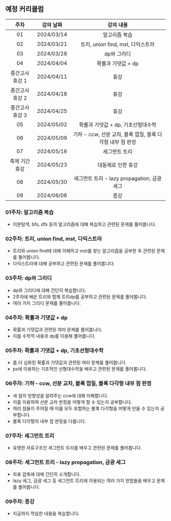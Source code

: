 ## 예정 커리큘럼

| 주차 | 강의 날짜 |              강의 내용                |
| :--: | :------: |:--------------------------------------------: | 
| 01 | 2024/03/14 | 알고리즘 복습 |
| 02 | 2024/03/21 | 트리, union find, mst, 다익스트라 |  |
| 03 | 2024/03/28 | dp와 그리디 |  |
| 04 | 2024/04/04 | 확률과 기댓값 + dp |  |
| 중간고사 휴강 1 | 2024/04/11 | 휴강 |  |
| 중간고사 휴강 2 | 2024/04/18 | 휴강 |  |
| 중간고사 휴강 3 | 2024/04/25 | 휴강 |  |
| 05 | 2024/05/02 | 확률과 기댓값 + dp, 기초선형대수학 |  |
| 06 | 2024/05/09 | 기하 - ccw, 선분 교차, 볼록 껍질, 볼록 다각형 내부 점 판정 |  |
| 07 | 2024/05/16 | 세그먼트 트리  |  |
| 축제 기간 휴강 | 2024/05/23 | 대동제로 인한 휴강 |  |
| 08 | 2024/05/30 | 세그먼트 트리 - lazy propagation, 금광 세그 |  |
| 09 | 2024/06/06 | 종강 |  |

### 01주차: 알고리즘 복습

- 이분탐색, bfs, dfs 등의 알고리즘에 대해 복습하고 관련된 문제를 풀어봅니다.

### 02주차: 트리, union find, mst, 다익스트라

- 트리와 union find에 대해 이해하고 mst를 찾는 알고리즘을 공부한 후 관련된 문제를 풀어봅니다.
- 다익스트라에 대해 공부하고 관련된 문제를 풀어봅니다.

### 03주차: dp와 그리디

- dp와 그리디에 대해 간단히 복습합니다.
- 2주차에 배운 트리와 함께 트리dp를 공부하고 관련된 문제를 풀어봅니다.
- 여러 가지 그리디 문제를 풀어봅니다.

### 04주차: 확률과 기댓값 + dp

- 확률과 기댓값과 관련된 여러 문제를 풀어봅니다.
- 이를 수학적 내용과 dp를 이용해 풀어봅니다.

### 05주차: 확률과 기댓값 + dp, 기초선형대수학

- 좀 더 심화된 확률과 기댓값과 관련된 여러 문제를 풀어봅니다.
- ps에 이용하는 기초적인 선형대수학을 배우고 관련된 문제를 풀어봅니다.

### 06주차: 기하 - ccw, 선분 교차, 볼록 껍질, 볼록 다각형 내부 점 판정

- 세 점의 방향성을 알려주는 ccw에 대해 이해합니다.
- 이를 이용하여 선분 교차 판정을 어떻게 할 수 있는지 공부합니다.
- 여러 점들이 주어질 때 이를 모두 포함하는 볼록 다각형을 어떻게 만들 수 있는지 공부합니다.
- 볼록 다각형의 내부 점 판정을 다룹니다.

### 07주차: 세그먼트 트리

- 유명한 자료구조인 세그먼트 트리를 배우고 관련된 문제를 풀어봅니다.

### 08주차: 세그먼트 트리 - lazy propagation, 금광 세그

- 좌표 압축에 대해 간단히 소개합니다.
- lazy 세그, 금광 세그 등 세그먼트 트리에 이용되는 여러 가지 방법들을 배우고 문제를 풀어봅니다.

### 09주차: 종강 

- 지금까지 학습한 내용을 복습합니다.
